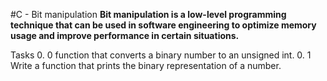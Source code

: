 #C - Bit manipulation
**Bit manipulation is a low-level programming technique that can be used in software engineering to optimize memory usage and improve performance in certain situations.**

Tasks
0. 0
 function that converts a binary number to an unsigned int.
0. 1
Write a function that prints the binary representation of a number.


